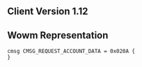 ## Client Version 1.12

## Wowm Representation
```rust,ignore
cmsg CMSG_REQUEST_ACCOUNT_DATA = 0x020A {
}

```
